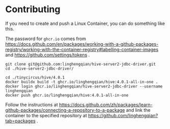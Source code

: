 # Contributing

If you need to create and push a Linux Container, you can do something like this.

The password for `ghcr.io` comes from https://docs.github.com/en/packages/working-with-a-github-packages-registry/working-with-the-container-registry#labelling-container-images 
and https://github.com/settings/tokens .

```shell
git clone git@github.com:linghengqian/hive-server2-jdbc-driver.git
cd ./hive-server2-jdbc-driver/

cd ./tinycircus/hive/4.0.1
docker buildx build -t ghcr.io/linghengqian/hive:4.0.1-all-in-one .
docker login ghcr.io/linghengqian/hive-server2-jdbc-driver --username linghengqian
docker push ghcr.io/linghengqian/hive:4.0.1-all-in-one
```

Follow the instructions at https://docs.github.com/zh/packages/learn-github-packages/connecting-a-repository-to-a-package 
and link the container to the specified repository at https://github.com/linghengqian?tab=packages .
